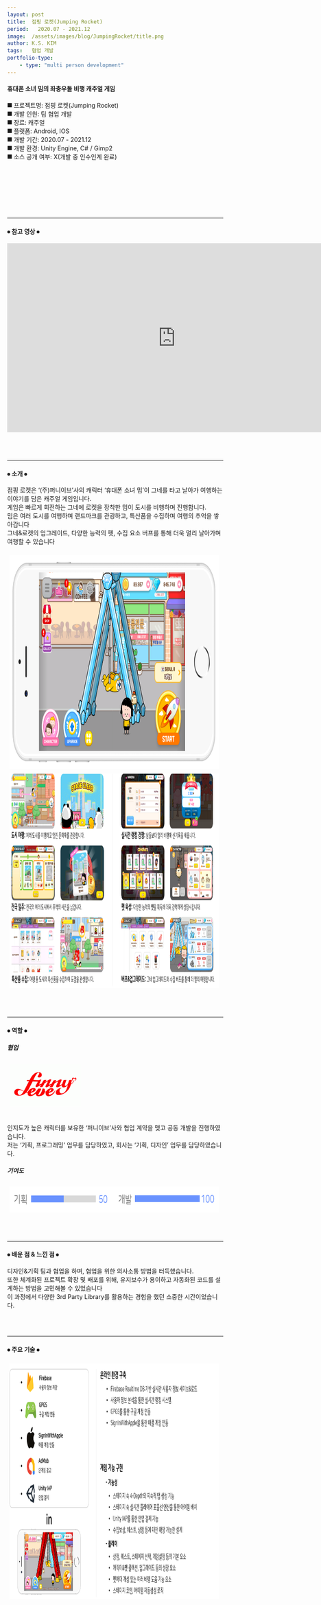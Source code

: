 ```yaml
---
layout: post
title:  점핑 로켓(Jumping Rocket)
period:   2020.07 - 2021.12
image:  /assets/images/blog/JumpingRocket/title.png
author: K.S. KIM
tags:   협업 개발
portfolio-type:
    - type: "multi person development"
---
```


<h4 class="text-bold">휴대폰 소녀 밈의 좌충우돌 비행 캐주얼 게임</h4>

⯀ 프로젝트명: 점핑 로켓(Jumping Rocket)<br>
⯀ 개발 인원: 팀 협업 개발<br>
⯀ 장르: 캐주얼<br>
⯀ 플랫폼: Android, IOS<br>
⯀ 개발 기간: 2020.07 - 2021.12<br>
⯀ 개발 환경: Unity Engine, C# / Gimp2<br>
⯀ 소스 공개 여부: X(개발 중 인수인계 완료)<br>
<br><br><br><br><br><br><br>


<hr width="100%" color="white" size="3" align="center">


<h4 class="text-bold text-center">⦁ 참고 영상 ⦁</h4>
<div class="text-center">
    <div class="text-center text-bold" style="border:4px outset clear; display:inline-block; margin-right:10px;">
        <iframe width="784" height="441" src="https://www.youtube.com/embed/SGHutm03ymM" frameborder="0" allowfullscreen></iframe></div>
    <div style="clear:both;"></div>
</div>


<br><br>
<hr width="100%" color="white" size="3" align="center">


<h4 class="text-bold text-center">⦁ 소개 ⦁</h4>
점핑 로켓은 ‘(주)퍼니이브’사의  캐릭터 ‘휴대폰 소녀 밈’이 그네를 타고 날아가 여행하는 이야기를 담은 캐주얼 게임입니다.<br>
게임은 빠르게 회전하는 그네에 로켓을 장착한 밈이 도시를 비행하며 진행합니다.<br>
밈은 여러 도시를 여행하며 랜드마크를 관광하고, 특산품을 수집하며 여행의 추억을 쌓아갑니다<br>
그네&로켓의 업그레이드, 다양한 능력의 펫, 수집 요소 버프를 통해 더욱 멀리 날아가며 여행할 수 있습니다<br>
<br>
<div class="text-center">
    <div class="text-center text-bold" style="height:500px; border:4px; display:inline-block; margin-right:5px; padding:5px;">
        <img src="/assets/images/blog/JumpingRocket/introduce_1.png" alt="게임 소개 이미지_1" height="100%"></div>
    <div class="text-center text-bold" style="height:500px; border:4px; display:inline-block; margin-right:5px; padding:5px;">
        <img src="/assets/images/blog/JumpingRocket/introduce_2.png" alt="게임 소개 이미지_2" height="100%"></div>
    <div style="clear:both;"></div>
</div>


<br><br>
<hr width="100%" color="white" size="3" align="center">


<h4 class="text-bold text-center">⦁ 역할 ⦁</h4>
<div class="text-center">
    <h5 class="text-bold text-left">협업</h5>
    <div class="d-flex">
        <div class="text-center text-bold" style="height:100px; border:4px; display:inline-block; margin-right:5px; padding:5px;">
            <img class="scalezoom_small" src="/assets/images/blog/JumpingRocket/funnyeve.jpg" alt="게임 소개 이미지_1" height="100%">
        </div>
        <div class="text-left">
        <br><br>
        인지도가 높은 캐릭터를 보유한 ‘퍼니이브’사와 협업 계약을 맺고 공동 개발을 진행하였습니다.<br>
        저는 ‘기획, 프로그래밍’ 업무를 담당하였고, 회사는 ‘기획, 디자인’ 업무를 담당하였습니다.
        </div>
        <div style="clear:both;"></div>
    </div>
    <h5 class="text-bold text-left">기여도</h5>
    <div class="text-center text-bold" style="height:60px; border:4px; display:inline-block; margin-right:5px; padding:5px;">
        <img class="scalezoom_small" src="/assets/images/blog/JumpingRocket/contribution.png" alt="게임 소개 이미지_1" height="100%"></div>
    <div style="clear:both;"></div>
</div>


<br><br>
<hr width="100%" color="white" size="3" align="center">


<h4 class="text-bold text-center">⦁ 배운 점 & 느낀 점 ⦁</h4>
디자인&기획 팀과 협업을 하며, 협업을 위한 의사소통 방법을 터득했습니다.<br>
또한 체계화된 프로젝트 확장 및 배포를 위해, 유지보수가 용이하고 자동화된 코드를 설계하는 방법을 고민해볼 수 있었습니다<br>
이 과정에서 다양한 3rd Party Library를 활용하는 경험을 했던 소중한 시간이었습니다.<br>


<br><br>
<hr width="100%" color="white" size="3" align="center">


<h4 class="text-bold text-center">⦁ 주요 기술 ⦁</h4>
<div class="text-center">
    <div class="text-center text-bold" style="height:550px; border:4px; display:inline-block; margin-right:5px; padding:5px;">
        <img src="/assets/images/blog/JumpingRocket/technique.png" alt="주요 기술 소개" height="100%"></div>
    <div style="clear:both;"></div>
</div>